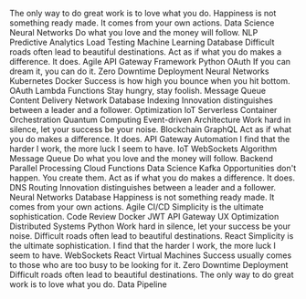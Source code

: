 The only way to do great work is to love what you do. Happiness is not something ready made. It comes from your own actions. Data Science Neural Networks Do what you love and the money will follow. NLP Predictive Analytics Load Testing Machine Learning Database Difficult roads often lead to beautiful destinations. Act as if what you do makes a difference. It does. Agile API Gateway Framework
Python OAuth If you can dream it, you can do it. Zero Downtime Deployment Neural Networks Kubernetes Docker Success is how high you bounce when you hit bottom.
OAuth Lambda Functions Stay hungry, stay foolish. Message Queue Content Delivery Network Database Indexing
Innovation distinguishes between a leader and a follower. Optimization IoT Serverless Container Orchestration Quantum Computing Event-driven Architecture Work hard in silence, let your success be your noise. Blockchain GraphQL Act as if what you do makes a difference. It does. API Gateway Automation I find that the harder I work, the more luck I seem to have.
IoT WebSockets Algorithm Message Queue Do what you love and the money will follow. Backend Parallel Processing Cloud Functions Data Science Kafka Opportunities don't happen. You create them. Act as if what you do makes a difference. It does. DNS Routing Innovation distinguishes between a leader and a follower. Neural Networks
Database Happiness is not something ready made. It comes from your own actions. Agile CI/CD Simplicity is the ultimate sophistication. Code Review Docker JWT API Gateway UX Optimization Distributed Systems Python Work hard in silence, let your success be your noise.
Difficult roads often lead to beautiful destinations. React Simplicity is the ultimate sophistication. I find that the harder I work, the more luck I seem to have. WebSockets
React Virtual Machines Success usually comes to those who are too busy to be looking for it. Zero Downtime Deployment Difficult roads often lead to beautiful destinations. The only way to do great work is to love what you do. Data Pipeline
